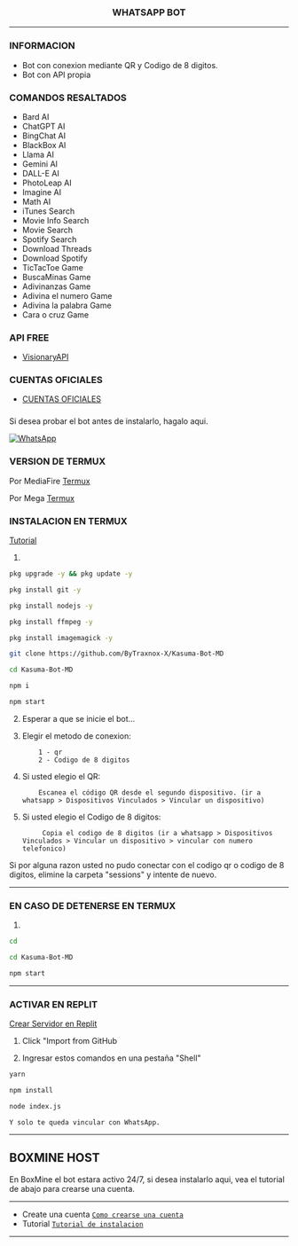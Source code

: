 <h3 align="center">WHATSAPP BOT</h3>

***
### INFORMACION
- Bot con conexion mediante QR y Codigo de 8 digitos.
- Bot con API propia

### COMANDOS RESALTADOS
  - Bard AI
  - ChatGPT AI
  - BingChat AI
  - BlackBox AI
  - Llama AI
  - Gemini AI
  - DALL-E AI
  - PhotoLeap AI
  - Imagine AI
  - Math AI
  - iTunes Search
  - Movie Info Search
  - Movie Search
  - Spotify Search
  - Download Threads
  - Download Spotify
  - TicTacToe Game
  - BuscaMinas Game
  - Adivinanzas Game
  - Adivina el numero Game
  - Adivina la palabra Game
  - Cara o cruz Game

### API FREE
-  [VisionaryAPI](https://visionaryapi.boxmine.xyz/)

### CUENTAS OFICIALES
-  [CUENTAS OFICIALES](https://solo.to/kasuma)

###
Si desea probar el bot antes de instalarlo, hagalo aqui.

[![WhatsApp](https://img.shields.io/badge/KasumaBot-25D366?style=for-the-badge&logo=whatsapp&logoColor=white)](https://api.whatsapp.com/send/?phone=573215683772&text&type=phone_number&app_absent=0) 


### VERSION DE TERMUX

Por MediaFire
[Termux](https://www.mediafire.com/file/w0y0wkgrwl6sxtl/com.termux_118.apk/file) 

Por Mega
[Termux](https://mega.nz/file/8ms2wSxZ#jVRHw31hJiZTMZjd09vEFLrfjmlOK7EybnU9bqLn-yg) 

### INSTALACION EN TERMUX

[Tutorial](https://youtu.be/IOzudtyN87U?si=spflnObmfSHXnVa5) 

1. 
```sh
pkg upgrade -y && pkg update -y
```

```sh
pkg install git -y
```

```sh
pkg install nodejs -y
```

```sh
pkg install ffmpeg -y
```

```sh
pkg install imagemagick -y
```

```sh
git clone https://github.com/ByTraxnox-X/Kasuma-Bot-MD
```

```sh
cd Kasuma-Bot-MD
```

```sh
npm i 
```

```sh
npm start
```
  
2. Esperar a que se inicie el bot...

3. Elegir el metodo de conexion:
    
           1 - qr  
           2 - Codigo de 8 digitos

4. Si usted elegio el QR:

           Escanea el código QR desde el segundo dispositivo. (ir a whatsapp > Dispositivos Vinculados > Vincular un dispositivo)

4. Si usted elegio el Codigo de 8 digitos:

            Copia el codigo de 8 digitos (ir a whatsapp > Dispositivos Vinculados > Vincular un dispositivo > vincular con numero telefonico)




Si por alguna razon usted no pudo conectar con el codigo qr o codigo de 8 digitos, elimine la carpeta "sessions" y intente de nuevo.

---------

### EN CASO DE DETENERSE EN TERMUX
1. 
```sh
cd 
```

```sh
cd Kasuma-Bot-MD
```

```sh
npm start
```

---------

### ACTIVAR EN REPLIT
[Crear Servidor en Replit](https://replit.com/github/ByTraxnox-X/Kasuma-Bot-MD) 

  1. Click "Import from GitHub

2. Ingresar estos comandos en una pestaña "Shell"
```sh
yarn
```
```sh
npm install
```
```sh
node index.js
```

    Y solo te queda vincular con WhatsApp.

---------

## BOXMINE HOST

En BoxMine el bot estara activo 24/7, si desea instalarlo aqui, vea el tutorial de abajo para crearse una cuenta.

---------
* Create una cuenta [`Como crearse una cuenta`](https://www.youtube.com/watch?v=ZAwBLuNmIlI)
* Tutorial  [`Tutorial de instalacion`]()



---------